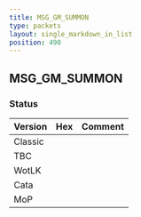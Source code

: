 ```yaml
---
title: MSG_GM_SUMMON
type: packets
layout: single_markdown_in_list
position: 490
---
```


## MSG_GM_SUMMON

### Status

Version | Hex | Comment
---------- | ---------- | ---------- 
Classic |  |  
TBC |  |  
WotLK |  |  
Cata |  |  
MoP |  |  
